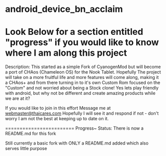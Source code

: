 android_device_bn_acclaim
=========================
Look Below for a section entitled "progress"
if you would like to know where I am along this project
=========================
Description:
This started as a simple Fork of CyanogenMod but will become a port of CHAos (Chameleon OS) for the Nook Tablet. Hopefully
The project will take on a more fruitful life and more features will come along, making it a CHAos+ and from there turning
in to it's own Custom Rom focused on the "Custom" and not worried about being a Stock clone! Yes lets play friendly with 
android, but why not be different and create amazing products while we are at it?

If you would like to join in this effort Message me at webmaster@thaicares.com
Hopefully I will see it and respond if not - don't worry I am not the best at keeping up to date on it.

========================
Progress~
  Status: There is now a README.md for this fork
  
  Still currently a basic fork with ONLY a README.md added which also serves little purpose
